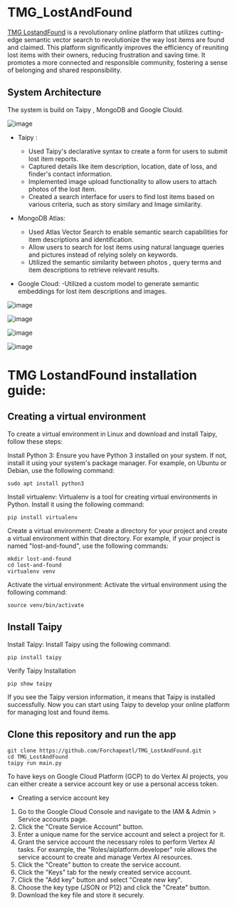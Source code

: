 # TMG_LostAndFound
[TMG LostandFound](https://lostandfound.taipy.cloud) is a revolutionary online platform that utilizes cutting-edge semantic vector search to revolutionize the way lost items are found and claimed.
This platform significantly improves the efficiency of reuniting lost items with their owners, reducing frustration and saving time. It promotes a more connected and responsible community, fostering a sense of belonging and shared responsibility.



## System Architecture
The system is build on Taipy , MongoDB and Google Clould.

![image](https://github.com/Forchapeatl/TMG_LostAndFound/assets/24577149/140e1f22-8858-4160-9170-a8cba9ea6bc2)

- Taipy :
  - Used Taipy's declarative syntax to create a form for users to submit lost item reports.
  - Captured details like item description, location, date of loss, and finder's contact information.
  - Implemented image upload functionality to allow users to attach photos of the lost item.
  - Created a search interface for users to find lost items based on various criteria, such as story similary and Image similarity.
  
- MongoDB Atlas:
    - Used Atlas Vector Search to enable semantic search capabilities for item descriptions and identification.
    - Allow users to search for lost items using natural language queries and pictures instead of relying solely on keywords.
    - Utilized the semantic similarity between photos , query terms and item descriptions to retrieve relevant results.

-  Google Cloud:
    -Utilized a  custom model to generate semantic embeddings for lost item descriptions and images.


![image](https://github.com/Forchapeatl/TMG_LostAndFound/assets/24577149/eebee505-6347-42e5-bbdc-7b93d8e96507)

![image](https://github.com/Forchapeatl/TMG_LostAndFound/assets/24577149/e72b2d55-512a-4cdd-b02a-02c8ff75fd62)

![image](https://github.com/Forchapeatl/TMG_LostAndFound/assets/24577149/72779cd1-4e2a-4c30-8179-43be3231a2e8)

![image](https://github.com/Forchapeatl/TMG_LostAndFound/assets/24577149/48b8ab7c-bbf7-4e08-b56b-bd6dec3c82bb)

# TMG LostandFound installation guide:
## Creating a virtual environment
To create a virtual environment in Linux and download and install Taipy, follow these steps:

Install Python 3: Ensure you have Python 3 installed on your system. If not, install it using your system's package manager. For example, on Ubuntu or Debian, use the following command:
```
sudo apt install python3
```

Install virtualenv: Virtualenv is a tool for creating virtual environments in Python. Install it using the following command:
```
pip install virtualenv
```

Create a virtual environment: Create a directory for your project and create a virtual environment within that directory. For example, if your project is named "lost-and-found", use the following commands:

```
mkdir lost-and-found
cd lost-and-found
virtualenv venv
```

Activate the virtual environment: Activate the virtual environment using the following command:

```
source venv/bin/activate
```

## Install Taipy

Install Taipy: Install Taipy using the following command: 
```
pip install taipy
```

Verify Taipy Installation
```
pip show taipy
```

If you see the Taipy version information, it means that Taipy is installed successfully. Now you can start using Taipy to develop your online platform for managing lost and found items.

## Clone this repository and run the app

```
git clone https://github.com/Forchapeatl/TMG_LostAndFound.git
cd TMG_LostAndFound
taipy run main.py
```

To have keys on Google Cloud Platform (GCP) to do Vertex AI projects, you can either create a service account key or use a personal access token.

- Creating a service account key

1. Go to the Google Cloud Console and navigate to the IAM & Admin > Service accounts page.
2. Click the "Create Service Account" button.
3. Enter a unique name for the service account and select a project for it.
4. Grant the service account the necessary roles to perform Vertex AI tasks. For example, the "Roles/aiplatform.developer" role allows the service account to create and manage Vertex AI resources.
5. Click the "Create" button to create the service account.
6. Click the "Keys" tab for the newly created service account.
7. Click the "Add key" button and select "Create new key".
8. Choose the key type (JSON or P12) and click the "Create" button.
9. Download the key file and store it securely.


